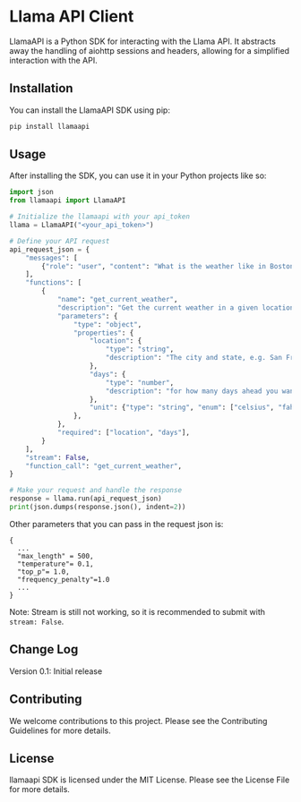 # Llama API Client

LlamaAPI is a Python SDK for interacting with the Llama API. It abstracts away the handling of aiohttp sessions and headers, allowing for a simplified interaction with the API.

## Installation

You can install the LlamaAPI SDK using pip:

```python
pip install llamaapi
```

## Usage

After installing the SDK, you can use it in your Python projects like so:

```python
import json
from llamaapi import LlamaAPI

# Initialize the llamaapi with your api_token
llama = LlamaAPI("<your_api_token>")

# Define your API request
api_request_json = {
    "messages": [
        {"role": "user", "content": "What is the weather like in Boston?"},
    ],
    "functions": [
        {
            "name": "get_current_weather",
            "description": "Get the current weather in a given location",
            "parameters": {
                "type": "object",
                "properties": {
                    "location": {
                        "type": "string",
                        "description": "The city and state, e.g. San Francisco, CA",
                    },
                    "days": {
                        "type": "number",
                        "description": "for how many days ahead you wants the forecast",
                    },
                    "unit": {"type": "string", "enum": ["celsius", "fahrenheit"]},
                },
            },
            "required": ["location", "days"],
        }
    ],
    "stream": False,
    "function_call": "get_current_weather",
}

# Make your request and handle the response
response = llama.run(api_request_json)
print(json.dumps(response.json(), indent=2))
```

Other parameters that you can pass in the request json is:

```
{
  ...
  "max_length" = 500,
  "temperature"= 0.1,
  "top_p"= 1.0,
  "frequency_penalty"=1.0
  ...
}
```

Note: Stream is still not working, so it is recommended to submit with `stream: False`.

## Change Log

Version 0.1: Initial release

## Contributing

We welcome contributions to this project. Please see the Contributing Guidelines for more details.

## License

llamaapi SDK is licensed under the MIT License. Please see the License File for more details.
